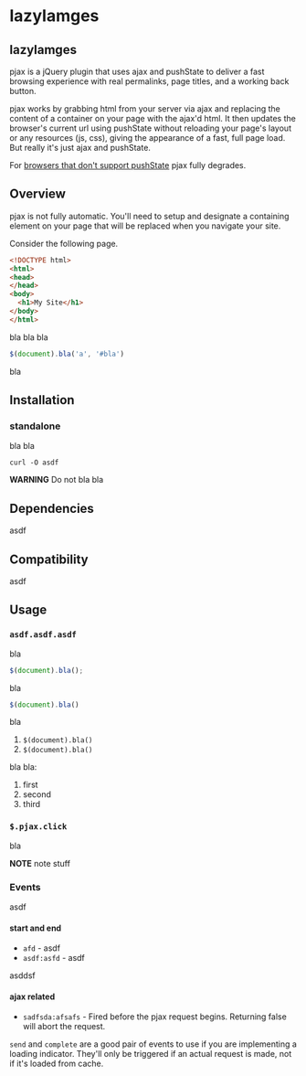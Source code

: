# lazyIamges

## lazyIamges

pjax is a jQuery plugin that uses ajax and pushState to deliver a fast browsing experience with real permalinks, page titles, and a working back button.

pjax works by grabbing html from your server via ajax and replacing the content of a container on your page with the ajax'd html. It then updates the browser's current url using pushState without reloading your page's layout or any resources (js, css), giving the appearance of a fast, full page load. But really it's just ajax and pushState.

For [browsers that don't support pushState][compat] pjax fully degrades.

## Overview

pjax is not fully automatic. You'll need to setup and designate a containing element on your page that will be replaced when you navigate your site.

Consider the following page.

``` html
<!DOCTYPE html>
<html>
<head>
</head>
<body>
  <h1>My Site</h1>
</body>
</html>
```
bla bla bla

``` javascript
$(document).bla('a', '#bla')
```

bla

## Installation

### standalone

bla bla

```
curl -O asdf
```

**WARNING** Do not bla bla

## Dependencies

asdf

## Compatibility

asdf

## Usage

### `asdf.asdf.asdf`

bla

``` javascript
$(document).bla();
```

bla

``` javascript
$(document).bla()
```

bla

1. `$(document).bla()`
2. `$(document).bla()`

bla bla:

1. first
2. second
3. third

### `$.pjax.click`

bla

**NOTE** note stuff

### Events

asdf

#### start and end

* `afd` - asdf
* `asdf:asfd` - asdf

asddsf

#### ajax related

* `sadfsda:afsafs` - Fired before the pjax request begins. Returning false will abort the request.

`send` and `complete` are a good pair of events to use if you are implementing a loading indicator. They'll only be triggered if an actual request is made, not if it's loaded from cache.


[compat]: http://www.google.de
